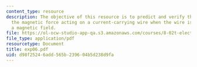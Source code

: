 ```yaml
---
content_type: resource
description: The objective of this resource is to predict and verify the nature of
  the magnetic force acting on a current-carrying wire when the wire is placed in
  a magnetic field.
file: https://ol-ocw-studio-app-qa.s3.amazonaws.com/courses/8-02t-electricity-and-magnetism-spring-2005/d98f25246add565b239604b5d238d9fa_exp06.pdf
file_type: application/pdf
resourcetype: Document
title: exp06.pdf
uid: d98f2524-6add-565b-2396-04b5d238d9fa
---
```


